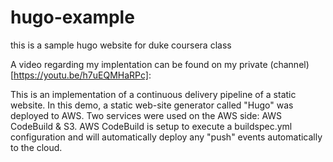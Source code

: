 # hugo-example
this is a sample hugo website for duke coursera class

A video regarding my implentation can be found on my private (channel)[https://youtu.be/h7uEQMHaRPc]:

This is an implementation of a continuous delivery pipeline of a static website.  In this demo, a static web-site generator called "Hugo" was deployed to AWS.   Two services were used on the AWS side:  AWS CodeBuild & S3.   AWS CodeBuild is setup to execute a buildspec.yml  configuration and will automatically deploy any "push" events automatically to the cloud.  
